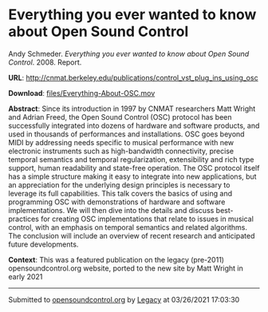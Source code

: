# Everything you ever wanted to know about Open Sound Control

Andy Schmeder. *Everything you ever wanted to know about Open Sound Control*. 2008.  Report. 

**URL**: <http://cnmat.berkeley.edu/publications/control_vst_plug_ins_using_osc>

**Download**: [files/Everything-About-OSC.mov](../files/Everything-About-OSC.mov)

**Abstract**: Since its introduction in 1997 by CNMAT researchers Matt Wright and Adrian Freed, the Open Sound Control (OSC) protocol has been successfully integrated into dozens of hardware and software products, and used in thousands of performances and installations. OSC goes beyond MIDI by addressing needs specific to musical performance with new electronic instruments such as high-bandwidth connectivity, precise temporal semantics and temporal regularization, extensibility and rich type support, human readability and state-free operation. The OSC protocol itself has a simple structure making it easy to integrate into new applications, but an appreciation for the underlying design principles is necessary to leverage its full capabilities. This talk covers the basics of using and programming OSC with demonstrations of hardware and software implementations. We will then dive into the details and discuss best-practices for creating OSC implementations that relate to issues in musical control, with an emphasis on temporal semantics and related algorithms. The conclusion will include an overview of recent research and anticipated future developments.

**Context**: This was a featured publication on the legacy (pre-2011) opensoundcontrol.org website, ported to the new site by Matt Wright in early 2021

---
Submitted to [opensoundcontrol.org](https://opensoundcontrol.org) by [Legacy](https://web.archive.org) at 03/26/2021 17:03:30
